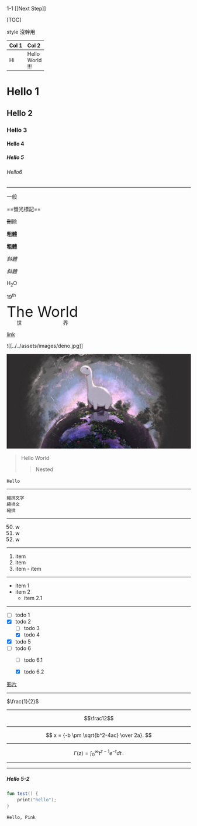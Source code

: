 
1-1 [[Next Step]]

[TOC]

style 沒幹用
<style>
	rt {
		font-size: 40px;
	}
</style>


| Col 1 | Col 2 |
| :---- | :-----|
| Hi  |  Hello <br> World  <br> !!! |

# Hello 1

## Hello 2

### Hello 3

#### Hello 4

##### Hello 5

###### Hello6

---

一般

==螢光標記==

~~刪除~~

__粗體__

**粗體**

*斜體*

_斜體_

H<sub>2</sub>O

19<sup>th</sup>

<ruby>世 界<rt>The World</rt></ruby>

[link](https://xxx.com)

![[../../assets/images/deno.jpg]]

![image alt](../../assets/images/deno.jpg)

> Hello
> World
> > Nested

`Hello`

---

	縮排文字
	縮排文
	縮排

---

50. w
51. w
52. w

---

1. item
2. item
3. item
		- item

---

- item 1
- item 2
	- item 2.1

---

- [ ] todo 1
- [x] todo 2
	- [ ] todo 3
	- [x] todo 4
- [x] todo 5
- [ ] todo 6
	- [ ] todo 6.1
	- [x] todo 6.2


[影片](https://www.youtube.com/watch?v=g2p77ZCt6wM)

---

$\frac{1}{2}$

---

$$\frac12$$

---

$$
x = {-b \pm \sqrt{b^2-4ac} \over 2a}.
$$

---

$$
\Gamma(z) = \int_0^\infty t^{z-1}e^{-t}dt\,.
$$

---

***


##### Hello 5-2


```kotlin
fun test() {
	print("hello");
}
```

```
Hello, Pink
```